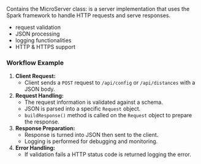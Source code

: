 Contains the MicroServer class: is a server implementation that uses the Spark framework to handle HTTP requests and serve responses.
- request validation
- JSON processing
- logging functionalities
- HTTP & HTTPS support

### Workflow Example
1. **Client Request:**
    - Client sends a `POST` request to `/api/config` or `/api/distances` with a JSON body.
2. **Request Handling:**
    - The request information is validated against a schema.
    - JSON is parsed into a specific `Request` object.
    - `buildResponse()` method is called on the `Request` object to prepare the response.
3. **Response Preparation:**
    - Response is turned into JSON then sent to the client.
    - Logging is performed for debugging and monitoring.
4. **Error Handling:**
    - If validation fails a HTTP status code is returned logging the error.